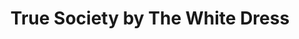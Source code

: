 ---
title: "True Society by The White Dress"
url: /beaverton/true-society-by-the-white-dress/
shop: clothes
---